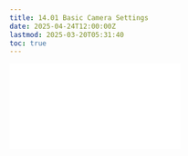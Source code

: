 ```yaml
---
title: 14.01 Basic Camera Settings
date: 2025-04-24T12:00:00Z
lastmod: 2025-03-20T05:31:40
toc: true
---
```


![Link to included file contents](../../../../photography/basic-camera-settings.md)
